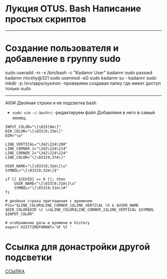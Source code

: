 # Лукция OTUS. Bash Написание простых скриптов

 

----
# Создание пользователя и добавление в группу sudo
sudo useradd -m -s /bin/bash -c "Kadannr User" kadannr
sudo passwd kadannr
	miceliy@321
sudo usermod -aG sudo kadannr
su - kadannr
sudo mkdir -p /srv/apps/sysmon -проверяем создавая папку где имеет доступ только sudo

----
Ali0# Двойная строки и ее подсветка bash
* `sudo vim ~/.bashrc` -редактируем файл
Добавляем в него в самый конец:
```
INPUT_COLOR="\[\033[0m\]"
DIR_COLOR="\[\033[0;33m\]"
DIR="\w"

LINE_VERTICAL="\342\224\200"
LINE_CORNER_1="\342\224\214"
LINE_CORNER_2="\342\224\224"
LINE_COLOR="\[\033[0;37m\]"

USER_NAME="\[\033[0;32m\]\u"
SYMBOL="\[\033[0;32m\]$"

if [[ ${EUID} == 0 ]]; then
    USER_NAME="\[\033[0;31m\]\u"
    SYMBOL="\[\033[0;31m\]#"
fi

# двойная строка приглашения с временем
PS1="$LINE_COLOR$LINE_CORNER_1$LINE_VERTICAL \h & $USER_NAME $DIR_COLOR$DIR \t \n$LINE_COLOR$LINE_CORNER_2$LINE_VERTICAL $SYMBOL $INPUT_COLOR"

# отображение даты и времени в history
export HISTTIMEFORMAT='%F %T '

```
# Ссылка для донастройки другой подсветки
[ССЫЛКА](https://ziggi.org/cveta-v-terminale/)


